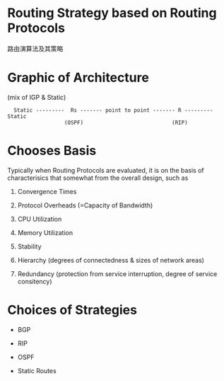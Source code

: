 # Routing Strategy based on Routing Protocols
路由演算法及其策略

# Graphic of Architecture

(mix of IGP & Static)




      Static ---------  Rs ------- point to point ------- R --------- Static
                      (OSPF)                            (RIP)




# Chooses Basis

Typically when Routing Protocols are evaluated, it is on the basis of characterisics that somewhat from the overall design, such as 

1. Convergence Times

2. Protocol Overheads (=Capacity of Bandwidth)

3. CPU Utilization

4. Memory Utilization

5. Stability

6. Hierarchy (degrees of connectedness & sizes of network areas)

7. Redundancy (protection from service interruption, degree of service consitency)

# Choices of Strategies

* BGP

* RIP

* OSPF

* Static Routes
